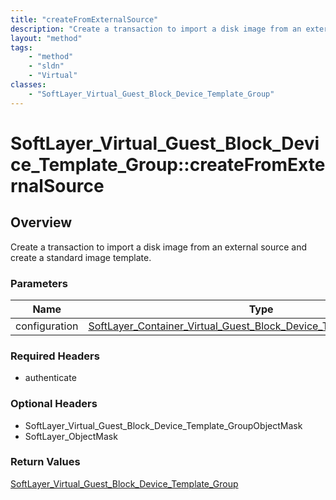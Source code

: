 ```yaml
---
title: "createFromExternalSource"
description: "Create a transaction to import a disk image from an external source and create a standard image template."
layout: "method"
tags:
    - "method"
    - "sldn"
    - "Virtual"
classes:
    - "SoftLayer_Virtual_Guest_Block_Device_Template_Group"
---
```

# SoftLayer_Virtual_Guest_Block_Device_Template_Group::createFromExternalSource
## Overview 
Create a transaction to import a disk image from an external source and create a standard image template.

### Parameters 
|Name | Type | Description |
| --- | --- | --- |
|configuration| <a href='/reference/datatypes/SoftLayer_Container_Virtual_Guest_Block_Device_Template_Configuration'>SoftLayer_Container_Virtual_Guest_Block_Device_Template_Configuration </a>| |


### Required Headers
* authenticate

### Optional Headers
* SoftLayer_Virtual_Guest_Block_Device_Template_GroupObjectMask
* SoftLayer_ObjectMask

### Return Values
<a href='/reference/datatypes/SoftLayer_Virtual_Guest_Block_Device_Template_Group'>SoftLayer_Virtual_Guest_Block_Device_Template_Group </a>


